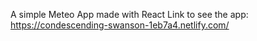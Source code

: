 A simple Meteo App made with React
Link to see the app: https://condescending-swanson-1eb7a4.netlify.com/